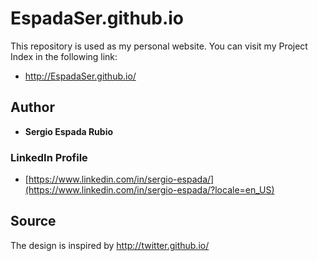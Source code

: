 # EspadaSer.github.io

This repository is used as my personal website.
You can visit my Project Index in the following link:

* http://EspadaSer.github.io/

## Author

* **Sergio Espada Rubio** 

### LinkedIn Profile

* [https://www.linkedin.com/in/sergio-espada/](https://www.linkedin.com/in/sergio-espada/?locale=en_US)

## Source

The design is inspired by http://twitter.github.io/
